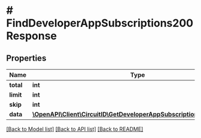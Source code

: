 # # FindDeveloperAppSubscriptions200Response

## Properties

Name | Type | Description | Notes
------------ | ------------- | ------------- | -------------
**total** | **int** |  |
**limit** | **int** |  |
**skip** | **int** |  |
**data** | [**\OpenAPI\Client\CircuitID\GetDeveloperAppSubscription200Response[]**](GetDeveloperAppSubscription200Response.md) |  |

[[Back to Model list]](../../README.md#models) [[Back to API list]](../../README.md#endpoints) [[Back to README]](../../README.md)
